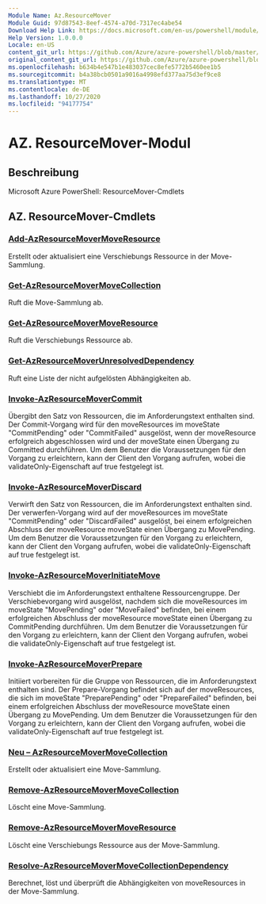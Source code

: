 ```yaml
---
Module Name: Az.ResourceMover
Module Guid: 97d87543-8eef-4574-a70d-7317ec4abe54
Download Help Link: https://docs.microsoft.com/en-us/powershell/module/az.resourcemover
Help Version: 1.0.0.0
Locale: en-US
content_git_url: https://github.com/Azure/azure-powershell/blob/master/src/ResourceMover/help/Az.ResourceMover.md
original_content_git_url: https://github.com/Azure/azure-powershell/blob/master/src/ResourceMover/help/Az.ResourceMover.md
ms.openlocfilehash: b634b4e547b1e483037cec8efe5772b5460ee1b5
ms.sourcegitcommit: b4a38bcb0501a9016a4998efd377aa75d3ef9ce8
ms.translationtype: MT
ms.contentlocale: de-DE
ms.lasthandoff: 10/27/2020
ms.locfileid: "94177754"
---
```

# AZ. ResourceMover-Modul
## Beschreibung
Microsoft Azure PowerShell: ResourceMover-Cmdlets

## AZ. ResourceMover-Cmdlets
### [Add-AzResourceMoverMoveResource](Add-AzResourceMoverMoveResource.md)
Erstellt oder aktualisiert eine Verschiebungs Ressource in der Move-Sammlung.

### [Get-AzResourceMoverMoveCollection](Get-AzResourceMoverMoveCollection.md)
Ruft die Move-Sammlung ab.

### [Get-AzResourceMoverMoveResource](Get-AzResourceMoverMoveResource.md)
Ruft die Verschiebungs Ressource ab.

### [Get-AzResourceMoverUnresolvedDependency](Get-AzResourceMoverUnresolvedDependency.md)
Ruft eine Liste der nicht aufgelösten Abhängigkeiten ab.

### [Invoke-AzResourceMoverCommit](Invoke-AzResourceMoverCommit.md)
Übergibt den Satz von Ressourcen, die im Anforderungstext enthalten sind.
Der Commit-Vorgang wird für den moveResources im moveState "CommitPending" oder "CommitFailed" ausgelöst, wenn der moveResource erfolgreich abgeschlossen wird und der moveState einen Übergang zu Committed durchführen.
Um dem Benutzer die Voraussetzungen für den Vorgang zu erleichtern, kann der Client den Vorgang aufrufen, wobei die validateOnly-Eigenschaft auf true festgelegt ist.

### [Invoke-AzResourceMoverDiscard](Invoke-AzResourceMoverDiscard.md)
Verwirft den Satz von Ressourcen, die im Anforderungstext enthalten sind.
Der verwerfen-Vorgang wird auf der moveResources im moveState "CommitPending" oder "DiscardFailed" ausgelöst, bei einem erfolgreichen Abschluss der moveResource moveState einen Übergang zu MovePending.
Um dem Benutzer die Voraussetzungen für den Vorgang zu erleichtern, kann der Client den Vorgang aufrufen, wobei die validateOnly-Eigenschaft auf true festgelegt ist.

### [Invoke-AzResourceMoverInitiateMove](Invoke-AzResourceMoverInitiateMove.md)
Verschiebt die im Anforderungstext enthaltene Ressourcengruppe.
Der Verschiebevorgang wird ausgelöst, nachdem sich die moveResources im moveState "MovePending" oder "MoveFailed" befinden, bei einem erfolgreichen Abschluss der moveResource moveState einen Übergang zu CommitPending durchführen.
Um dem Benutzer die Voraussetzungen für den Vorgang zu erleichtern, kann der Client den Vorgang aufrufen, wobei die validateOnly-Eigenschaft auf true festgelegt ist.

### [Invoke-AzResourceMoverPrepare](Invoke-AzResourceMoverPrepare.md)
Initiiert vorbereiten für die Gruppe von Ressourcen, die im Anforderungstext enthalten sind.
Der Prepare-Vorgang befindet sich auf der moveResources, die sich im moveState "PreparePending" oder "PrepareFailed" befinden, bei einem erfolgreichen Abschluss der moveResource moveState einen Übergang zu MovePending.
Um dem Benutzer die Voraussetzungen für den Vorgang zu erleichtern, kann der Client den Vorgang aufrufen, wobei die validateOnly-Eigenschaft auf true festgelegt ist.

### [Neu – AzResourceMoverMoveCollection](New-AzResourceMoverMoveCollection.md)
Erstellt oder aktualisiert eine Move-Sammlung.

### [Remove-AzResourceMoverMoveCollection](Remove-AzResourceMoverMoveCollection.md)
Löscht eine Move-Sammlung.

### [Remove-AzResourceMoverMoveResource](Remove-AzResourceMoverMoveResource.md)
Löscht eine Verschiebungs Ressource aus der Move-Sammlung.

### [Resolve-AzResourceMoverMoveCollectionDependency](Resolve-AzResourceMoverMoveCollectionDependency.md)
Berechnet, löst und überprüft die Abhängigkeiten von moveResources in der Move-Sammlung.

